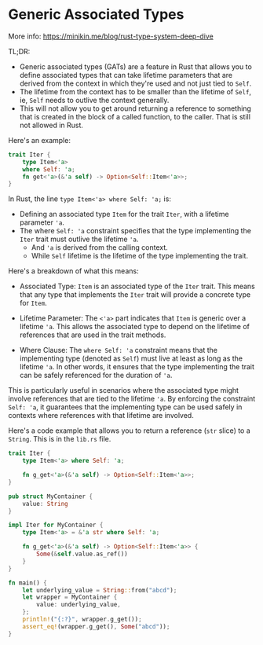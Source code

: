 # Generic Associated Types

More info: https://minikin.me/blog/rust-type-system-deep-dive

TL;DR:

- Generic associated types (GATs) are a feature in Rust that allows you to define
  associated types that can take lifetime parameters that are derived from the context in
  which they're used and not just tied to `Self`.
- The lifetime from the context has to be smaller than the lifetime of `Self`, ie, `Self`
  needs to outlive the context generally.
- This will not allow you to get around returning a reference to something that is created
  in the block of a called function, to the caller. That is still not allowed in Rust.

Here's an example:

```rust
trait Iter {
    type Item<'a>
    where Self: 'a;
    fn get<'a>(&'a self) -> Option<Self::Item<'a>>;
}
```

In Rust, the line `type Item<'a> where Self: 'a;` is:

- Defining an associated type `Item` for the trait `Iter`, with a lifetime parameter `'a`.
- The where `Self: 'a` constraint specifies that the type implementing the `Iter`
  trait must outlive the lifetime `'a`.
  - And `'a` is derived from the calling context.
  - While `Self` lifetime is the lifetime of the type implementing the trait.

Here's a breakdown of what this means:

- Associated Type: `Item` is an associated type of the `Iter` trait. This means that any
  type that implements the `Iter` trait will provide a concrete type for `Item`.

- Lifetime Parameter: The `<'a>` part indicates that `Item` is generic over a lifetime `'a`.
  This allows the associated type to depend on the lifetime of references that are used in
  the trait methods.

- Where Clause: The `where Self: 'a` constraint means that the implementing type (denoted as
  `Self`) must live at least as long as the lifetime `'a`. In other words, it ensures that the
  type implementing the trait can be safely referenced for the duration of `'a`.

This is particularly useful in scenarios where the associated type might involve
references that are tied to the lifetime `'a`. By enforcing the constraint `Self: 'a`, it
guarantees that the implementing type can be used safely in contexts where references with
that lifetime are involved.

Here's a code example that allows you to return a reference (`str` slice) to a `String`.
This is in the `lib.rs` file.

```rust
trait Iter {
    type Item<'a> where Self: 'a;

    fn g_get<'a>(&'a self) -> Option<Self::Item<'a>>;
}

pub struct MyContainer {
    value: String
}

impl Iter for MyContainer {
    type Item<'a> = &'a str where Self: 'a;

    fn g_get<'a>(&'a self) -> Option<Self::Item<'a>> {
        Some(&self.value.as_ref())
    }
}

fn main() {
    let underlying_value = String::from("abcd");
    let wrapper = MyContainer {
        value: underlying_value,
    };
    println!("{:?}", wrapper.g_get());
    assert_eq!(wrapper.g_get(), Some("abcd"));
}
```

